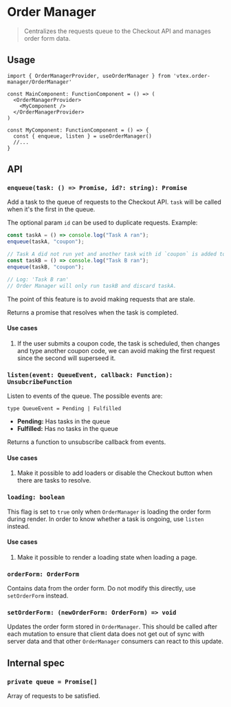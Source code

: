 # Order Manager

> Centralizes the requests queue to the Checkout API and manages order form data.

## Usage

```tsx
import { OrderManagerProvider, useOrderManager } from 'vtex.order-manager/OrderManager'

const MainComponent: FunctionComponent = () => (
  <OrderManagerProvider>
    <MyComponent />
  </OrderManagerProvider>
)

const MyComponent: FunctionComponent = () => {
  const { enqueue, listen } = useOrderManager()
  //...
}
```

## API

### `enqueue(task: () => Promise, id?: string): Promise`

Add a task to the queue of requests to the Checkout API. `task` will be called when it's the first in the queue.

The optional param `id` can be used to duplicate requests. Example:

```ts
const taskA = () => console.log("Task A ran");
enqueue(taskA, "coupon");

// Task A did not run yet and another task with id `coupon` is added to the queue
const taskB = () => console.log("Task B ran");
enqueue(taskB, "coupon");

// Log: 'Task B ran'
// Order Manager will only run taskB and discard taskA.
```

The point of this feature is to avoid making requests that are stale.

Returns a promise that resolves when the task is completed.

#### Use cases

1. If the user submits a coupon code, the task is scheduled, then changes and type another coupon code, we can avoid making the first request since the second will superseed it.

### `listen(event: QueueEvent, callback: Function): UnsubcribeFunction`

Listen to events of the queue. The possible events are:

`type QueueEvent = Pending | Fulfilled`

- **Pending:** Has tasks in the queue
- **Fulfilled:** Has no tasks in the queue

Returns a function to unsubscribe callback from events.

#### Use cases

1. Make it possible to add loaders or disable the Checkout button when there are tasks to resolve.

### `loading: boolean`

This flag is set to `true` only when `OrderManager` is loading the order form during render. In order to know whether a task is ongoing, use `listen` instead.

#### Use cases

1. Make it possible to render a loading state when loading a page.

### `orderForm: OrderForm`

Contains data from the order form. Do not modify this directly, use `setOrderForm` instead.

### `setOrderForm: (newOrderForm: OrderForm) => void`

Updates the order form stored in `OrderManager`. This should be called after each mutation to ensure that client data does not get out of sync with server data and that other `OrderManager` consumers can react to this update.

## Internal spec

### `private queue = Promise[]`

Array of requests to be satisfied.

